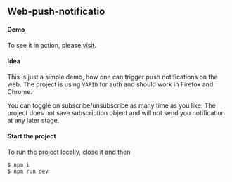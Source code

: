 ## Web-push-notificatio

#### Demo 

To see it in action, please [visit](https://web-push-notification-demo.herokuapp.com).

#### Idea

This is just a simple demo, how one can trigger push notifications on the web. The project is using `VAPID` for auth 
and should work in Firefox and Chrome.

You can toggle on subscribe/unsubscribe as many time as you like. The project does not save subscription object and will not send you notification at any later stage. 

#### Start the project

To run the project locally, close it and then

```javascript
$ npm i
$ npm run dev
```
